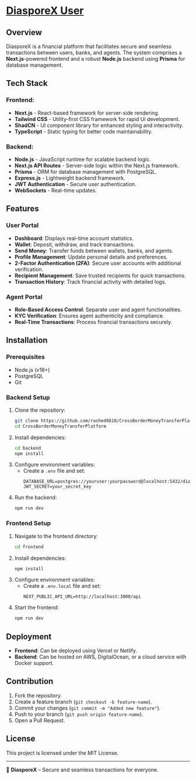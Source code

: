 #  [DiasporeX User ](https://diasporex.io/)

## Overview
DiasporeX is a financial platform that facilitates secure and seamless transactions between users, banks, and agents. The system comprises a **Next.js**-powered frontend and a robust **Node.js** backend using **Prisma** for database management.

## Tech Stack
### Frontend:
- **Next.js** - React-based framework for server-side rendering.
- **Tailwind CSS** - Utility-first CSS framework for rapid UI development.
- **ShadCN** - UI component library for enhanced styling and interactivity.
- **TypeScript** - Static typing for better code maintainability.

### Backend:
- **Node.js** - JavaScript runtime for scalable backend logic.
- **Next.js API Routes** - Server-side logic within the Next.js framework.
- **Prisma** - ORM for database management with PostgreSQL.
- **Express.js** - Lightweight backend framework.
- **JWT Authentication** - Secure user authentication.
- **WebSockets** - Real-time updates.

## Features
### User Portal
- **Dashboard**: Displays real-time account statistics.
- **Wallet**: Deposit, withdraw, and track transactions.
- **Send Money**: Transfer funds between wallets, banks, and agents.
- **Profile Management**: Update personal details and preferences.
- **2-Factor Authentication (2FA)**: Secure user accounts with additional verification.
- **Recipient Management**: Save trusted recipients for quick transactions.
- **Transaction History**: Track financial activity with detailed logs.

### Agent Portal
- **Role-Based Access Control**: Separate user and agent functionalities.
- **KYC Verification**: Ensures agent authenticity and compliance.
- **Real-Time Transactions**: Process financial transactions securely.

## Installation
### Prerequisites
- Node.js (v18+)
- PostgreSQL
- Git

### Backend Setup
1. Clone the repository:
   ```sh
   git clone https://github.com/rashed9810/CrossBorderMoneyTransferPlatform.git
   cd CrossBorderMoneyTransferPlatform
   ```
2. Install dependencies:
   ```sh
   cd backend
   npm install
   ```
3. Configure environment variables:
   - Create a `.env` file and set:
     ```env
     DATABASE_URL=postgres://youruser:yourpassword@localhost:5432/diasporex
     JWT_SECRET=your_secret_key
     ```
4. Run the backend:
   ```sh
   npm run dev
   ```

### Frontend Setup
1. Navigate to the frontend directory:
   ```sh
   cd frontend
   ```
2. Install dependencies:
   ```sh
   npm install
   ```
3. Configure environment variables:
   - Create a `.env.local` file and set:
     ```env
     NEXT_PUBLIC_API_URL=http://localhost:3000/api
     ```
4. Start the frontend:
   ```sh
   npm run dev
   ```

## Deployment
- **Frontend**: Can be deployed using Vercel or Netlify.
- **Backend**: Can be hosted on AWS, DigitalOcean, or a cloud service with Docker support.

## Contribution
1. Fork the repository.
2. Create a feature branch (`git checkout -b feature-name`).
3. Commit your changes (`git commit -m "Added new feature"`).
4. Push to your branch (`git push origin feature-name`).
5. Open a Pull Request.

## License
This project is licensed under the MIT License.

---
🚀 **DiasporeX** – Secure and seamless transactions for everyone.
